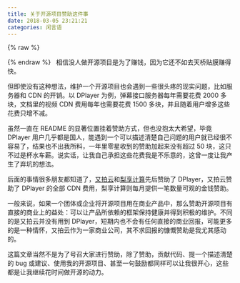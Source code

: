 ```yaml
---
title: 关于开源项目赞助这件事
date: 2018-03-05 23:21:21
categories: 闲言语
---
```

{% raw %}
<div class="aplayer" id="aplayer-open-source"></div>
<script>
$(function () {
    $.ajax({
        url: 'https://api.i-meto.com/meting/api?server=netease&type=song&id=536622447',
        success: function (list) {
            var ap = new APlayer({
                element: document.getElementById('aplayer-open-source'),
                showlrc: 3,
                theme: '#ad7a86',
                mode: 'random',
                music: JSON.parse(list)[0]
            });
            window.aplayers || (window.aplayers = []);
            window.aplayers.push(ap);
        }
    })
})
</script>
{% endraw %}
&nbsp;
相信没人做开源项目是为了赚钱，因为它还不如去天桥贴膜赚得快。

但即使没有这种想法，维护一个开源项目也会遇到一些很头疼的现实问题，比如服务器和 CDN 的开销。以 DPlayer 为例，弹幕接口服务器每年需要花费 2000 多块，文档里的视频 CDN 费用每年也需要花费 1500 多块，并且随着用户增多这些花费只增不减。

虽然一直在 README 的显著位置挂着赞助方式，但也没抱太大希望，毕竟 DPlayer 用户几乎都是国人，能遇到一个可以描述清楚自己问题的用户就已经很不容易了，结果也不出我所料，一年里零星收到的赞助加起来没有超过 50 块，这只不过是杯水车薪。说实话，让我自己承担这些花费我是不乐意的，这曾一度让我产生了弃坑的想法。

后面的事情很多朋友都知道了，[又拍云](https://www.upyun.com/)和[梨享计算](https://pear.hk/)先后赞助了 DPlayer，又拍云赞助了 DPlayer 的全部 CDN 费用，梨享计算则每月提供一笔数量可观的金钱赞助。

一般来说，如果一个团体或企业将开源项目用在商业产品中，那么赞助开源项目有直接的商业上的益处：可以让产品所依赖的框架保持健康并得到积极的维护。不同的是又拍云并没有用到 DPlayer，短期内也不会有任何直接的商业回报，可能更多的是一种情怀，又拍云作为一家商业公司，其不求回报的慷慨赞助是我尤其感动的。

这篇文章当然不是为了号召大家进行赞助，除了赞助，贡献代码、提一个描述清楚的 bug 或建议、使用我的开源项目、甚至一句鼓励都同样可以让我很开心，这些都是让我继续花时间做开源的动力。